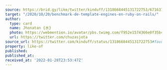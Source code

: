```yaml
---
source: https://brid.gy/like/twitter/kinduff/1318668445131722753/67163700
target: "/2020/10/20/benchmark-de-template-engines-en-ruby-on-rails/"
author:
  type: card
  name: Jhonatan {水}
  photo: https://webmention.io/avatar/pbs.twimg.com/f952e1574366e0f35bc0998e7f39f6cddf970eb7b1bd8583d3871b604ece8236.jpg
  url: https://twitter.com/chuzasjota
source_url: https://twitter.com/kinduff/status/1318668445131722753#favorited-by-67163700
property: like-of
published:
published_at:
received_at: '2022-01-28T23:53:47Z'
---
```


